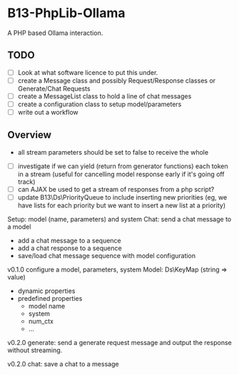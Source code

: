 # B13-PhpLib-Ollama
A PHP based Ollama interaction.

## TODO
- [ ] Look at what software licence to put this under.
- [ ] create a Message class and possibly Request/Response classes or Generate/Chat Requests
- [ ] create a MessageList class to hold a line of chat messages
- [ ] create a configuration class to setup model/parameters
- [ ] write out a workflow

## Overview
- all stream parameters should be set to false to receive the whole
- [ ] investigate if we can yield (return from generator functions) each token in a stream (useful for cancelling model response early if it's going off track)
- [ ] can AJAX be used to get a stream of responses from a php script?
- [ ] update B13\Ds\PriorityQueue to include inserting new priorities (eg, we have lists for each priority but we want to insert a new list at a priority)

Setup: model (name, parameters) and system
Chat: send a chat message to a model 
- add a chat message to a sequence
- add a chat response to a sequence
- save/load chat message sequence with model configuration

v0.1.0
configure a model, parameters, system
Model: Ds\KeyMap (string => value)
- dynamic properties
- predefined properties
  - model name
  - system
  - num_ctx
  - ...

v0.2.0
generate: send a generate request message and output the response without streaming.

v0.2.0
chat: save a chat to a message
